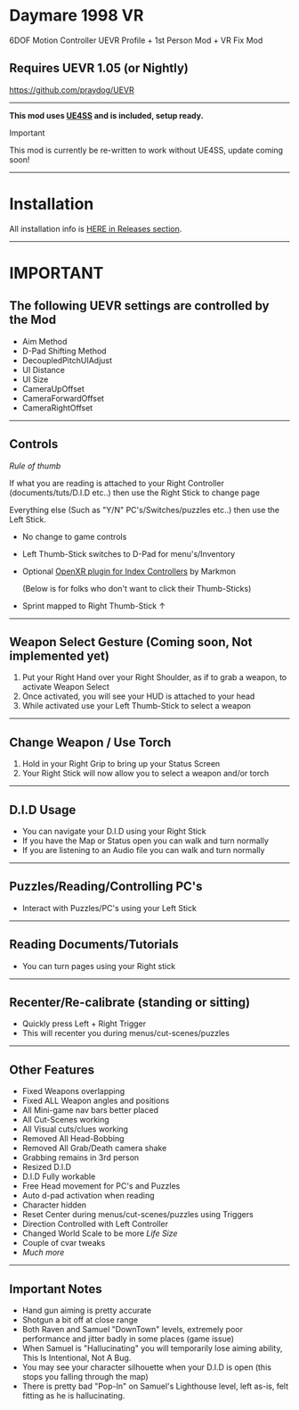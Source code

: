 # Daymare 1998 VR
6DOF Motion Controller UEVR Profile + 1st Person Mod + VR Fix Mod 

## Requires UEVR 1.05 (or Nightly)
https://github.com/praydog/UEVR

---
**This mod uses <a href="https://github.com/UE4SS-RE/RE-UE4SS" target="_blank">UE4SS</a> and is included, setup ready.**
> [!IMPORTANT]
> This mod is currently be re-written to work without UE4SS, update coming soon!
---

# Installation

All installation info is <a href="https://github.com/CYB3R-JUNKI3/Daymare-1998-VR/releases" target="_blank">HERE in Releases section</a>.


----

# IMPORTANT
## The following UEVR settings are controlled by the Mod
- Aim Method
- D-Pad Shifting Method
- DecoupledPitchUIAdjust
- UI Distance
- UI Size
- CameraUpOffset
- CameraForwardOffset
- CameraRightOffset
----



## Controls
_Rule of thumb_

If what you are reading is attached to your Right Controller (documents/tuts/D.I.D etc..) then use the Right Stick to change page

Everything else (Such as "Y/N" PC's/Switches/puzzles etc..) then use the Left Stick.
- No change to game controls
- Left Thumb-Stick switches to D-Pad for menu's/Inventory
- Optional <a href="https://github.com/mark-mon/uevr-index-controls/releases" target="_blank">OpenXR plugin for Index Controllers</a> by Markmon

    (Below is for folks who don't want to click their Thumb-Sticks) 

- Sprint mapped to Right Thumb-Stick ↑ 
----


## Weapon Select Gesture (Coming soon, Not implemented yet)
1. Put your Right Hand over your Right Shoulder, as if to grab a weapon, to activate Weapon Select
2. Once activated, you will see your HUD is attached to your head
3. While activated use your Left Thumb-Stick to select a weapon 
----


## Change Weapon / Use Torch
1. Hold in your Right Grip to bring up your Status Screen
2. Your Right Stick will now allow you to select a weapon and/or torch
----



## D.I.D Usage
- You can navigate your D.I.D using your Right Stick
- If you have the Map or Status open you can walk and turn normally
- If you are listening to an Audio file you can walk and turn normally
----



## Puzzles/Reading/Controlling PC's
- Interact with Puzzles/PC's using your Left Stick 
----



## Reading Documents/Tutorials
- You can turn pages using your Right stick 
----



## Recenter/Re-calibrate (standing or sitting)
- Quickly press Left + Right Trigger
- This will recenter you during menus/cut-scenes/puzzles
----


## Other Features
- Fixed Weapons overlapping
- Fixed ALL Weapon angles and positions
- All Mini-game nav bars better placed
- All Cut-Scenes working
- All Visual cuts/clues working
- Removed All Head-Bobbing
- Removed All Grab/Death camera shake
- Grabbing remains in 3rd person
- Resized D.I.D
- D.I.D Fully workable
- Free Head movement for PC's and Puzzles
- Auto d-pad activation when reading
- Character hidden
- Reset Center during menus/cut-scenes/puzzles using Triggers
- Direction Controlled with Left Controller
- Changed World Scale to be more *Life Size*
- Couple of cvar tweaks
- _Much more_
----


## Important Notes
- Hand gun aiming is pretty accurate
- Shotgun a bit off at close range 
- Both Raven and Samuel "DownTown" levels, extremely poor performance and jitter badly in some places (game issue)
- When Samuel is "Hallucinating" you will temporarily lose aiming ability, This Is Intentional, Not A Bug.
- You may see your character silhouette when your D.I.D is open (this stops you falling through the map)
- There is pretty bad "Pop-In" on Samuel's Lighthouse level, left as-is, felt fitting as he is hallucinating.



